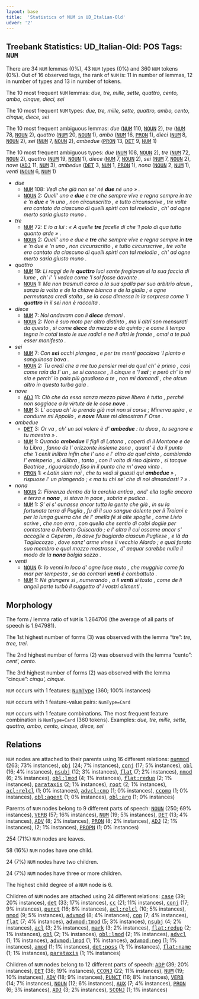 ```yaml
---
layout: base
title:  'Statistics of NUM in UD_Italian-Old'
udver: '2'
---
```


## Treebank Statistics: UD_Italian-Old: POS Tags: `NUM`

There are 34 `NUM` lemmas (0%), 43 `NUM` types (0%) and 360 `NUM` tokens (0%).
Out of 16 observed tags, the rank of `NUM` is: 11 in number of lemmas, 12 in number of types and 13 in number of tokens.

The 10 most frequent `NUM` lemmas: <em>due, tre, mille, sette, quattro, cento, ambo, cinque, dieci, sei</em>

The 10 most frequent `NUM` types:  <em>due, tre, mille, sette, quattro, ambo, cento, cinque, diece, sei</em>

The 10 most frequent ambiguous lemmas: <em>due</em> (<tt><a href="it_old-pos-NUM.html">NUM</a></tt> 110, <tt><a href="it_old-pos-NOUN.html">NOUN</a></tt> 2), <em>tre</em> (<tt><a href="it_old-pos-NUM.html">NUM</a></tt> 78, <tt><a href="it_old-pos-NOUN.html">NOUN</a></tt> 2), <em>quattro</em> (<tt><a href="it_old-pos-NUM.html">NUM</a></tt> 20, <tt><a href="it_old-pos-NOUN.html">NOUN</a></tt> 1), <em>ambo</em> (<tt><a href="it_old-pos-NUM.html">NUM</a></tt> 16, <tt><a href="it_old-pos-PRON.html">PRON</a></tt> 1), <em>dieci</em> (<tt><a href="it_old-pos-NUM.html">NUM</a></tt> 8, <tt><a href="it_old-pos-NOUN.html">NOUN</a></tt> 2), <em>sei</em> (<tt><a href="it_old-pos-NUM.html">NUM</a></tt> 7, <tt><a href="it_old-pos-NOUN.html">NOUN</a></tt> 2), <em>ambedue</em> (<tt><a href="it_old-pos-PRON.html">PRON</a></tt> 13, <tt><a href="it_old-pos-DET.html">DET</a></tt> 9, <tt><a href="it_old-pos-NUM.html">NUM</a></tt> 1)

The 10 most frequent ambiguous types:  <em>due</em> (<tt><a href="it_old-pos-NUM.html">NUM</a></tt> 108, <tt><a href="it_old-pos-NOUN.html">NOUN</a></tt> 2), <em>tre</em> (<tt><a href="it_old-pos-NUM.html">NUM</a></tt> 72, <tt><a href="it_old-pos-NOUN.html">NOUN</a></tt> 2), <em>quattro</em> (<tt><a href="it_old-pos-NUM.html">NUM</a></tt> 19, <tt><a href="it_old-pos-NOUN.html">NOUN</a></tt> 1), <em>diece</em> (<tt><a href="it_old-pos-NUM.html">NUM</a></tt> 7, <tt><a href="it_old-pos-NOUN.html">NOUN</a></tt> 2), <em>sei</em> (<tt><a href="it_old-pos-NUM.html">NUM</a></tt> 7, <tt><a href="it_old-pos-NOUN.html">NOUN</a></tt> 2), <em>nove</em> (<tt><a href="it_old-pos-ADJ.html">ADJ</a></tt> 11, <tt><a href="it_old-pos-NUM.html">NUM</a></tt> 3), <em>ambedue</em> (<tt><a href="it_old-pos-DET.html">DET</a></tt> 3, <tt><a href="it_old-pos-NUM.html">NUM</a></tt> 1, <tt><a href="it_old-pos-PRON.html">PRON</a></tt> 1), <em>nona</em> (<tt><a href="it_old-pos-NOUN.html">NOUN</a></tt> 2, <tt><a href="it_old-pos-NUM.html">NUM</a></tt> 1), <em>venti</em> (<tt><a href="it_old-pos-NOUN.html">NOUN</a></tt> 6, <tt><a href="it_old-pos-NUM.html">NUM</a></tt> 1)


* <em>due</em>
  * <tt><a href="it_old-pos-NUM.html">NUM</a></tt> 108: <em>Vedi che già non se' né <b>due</b> né uno » .</em>
  * <tt><a href="it_old-pos-NOUN.html">NOUN</a></tt> 2: <em>Quell' uno e <b>due</b> e tre che sempre vive e regna sempre in tre e 'n <b>due</b> e 'n uno , non circunscritto , e tutto circunscrive , tre volte era cantato da ciascuno di quelli spirti con tal melodia , ch' ad ogne merto saria giusto muno .</em>
* <em>tre</em>
  * <tt><a href="it_old-pos-NUM.html">NUM</a></tt> 72: <em>E io a lui : « A quelle <b>tre</b> facelle di che 'l polo di qua tutto quanto arde » .</em>
  * <tt><a href="it_old-pos-NOUN.html">NOUN</a></tt> 2: <em>Quell' uno e due e <b>tre</b> che sempre vive e regna sempre in <b>tre</b> e 'n due e 'n uno , non circunscritto , e tutto circunscrive , tre volte era cantato da ciascuno di quelli spirti con tal melodia , ch' ad ogne merto saria giusto muno .</em>
* <em>quattro</em>
  * <tt><a href="it_old-pos-NUM.html">NUM</a></tt> 19: <em>Li raggi de le <b>quattro</b> luci sante fregiavan sì la sua faccia di lume , ch' i' 'l vedea come 'l sol fosse davante .</em>
  * <tt><a href="it_old-pos-NOUN.html">NOUN</a></tt> 1: <em>Ma non trasmuti carco a la sua spalla per suo arbitrio alcun , sanza la volta e de la chiave bianca e de la gialla ; e ogne permutanza credi stolta , se la cosa dimessa in la sorpresa come 'l <b>quattro</b> in il sei non è raccolta .</em>
* <em>diece</em>
  * <tt><a href="it_old-pos-NUM.html">NUM</a></tt> 7: <em>Noi andavam con li <b>diece</b> demoni .</em>
  * <tt><a href="it_old-pos-NOUN.html">NOUN</a></tt> 2: <em>Non è suo moto per altro distinto , ma li altri son mensurati da questo , sì come <b>diece</b> da mezzo e da quinto ; e come il tempo tegna in cotal testo le sue radici e ne li altri le fronde , omai a te può esser manifesto .</em>
* <em>sei</em>
  * <tt><a href="it_old-pos-NUM.html">NUM</a></tt> 7: <em>Con <b>sei</b> occhi piangea , e per tre menti gocciava 'l pianto e sanguinosa bava .</em>
  * <tt><a href="it_old-pos-NOUN.html">NOUN</a></tt> 2: <em>Tu credi che a me tuo pensier mei da quel ch' è primo , così come raia da l' un , se si conosce , il cinque e 'l <b>sei</b> ; e però ch' io mi sia e perch' io paia più gaudioso a te , non mi domandi , che alcun altro in questa turba gaia .</em>
* <em>nove</em>
  * <tt><a href="it_old-pos-ADJ.html">ADJ</a></tt> 11: <em>Ciò che da essa sanza mezzo piove libero è tutto , perché non soggiace a la virtute de le cose <b>nove</b> .</em>
  * <tt><a href="it_old-pos-NUM.html">NUM</a></tt> 3: <em>L' acqua ch' io prendo già mai non si corse ; Minerva spira , e condurre mi Appollo , e <b>nove</b> Muse mi dimostran l' Orse .</em>
* <em>ambedue</em>
  * <tt><a href="it_old-pos-DET.html">DET</a></tt> 3: <em>Or va , ch' un sol volere è d' <b>ambedue</b> : tu duca , tu segnore e tu maestro » .</em>
  * <tt><a href="it_old-pos-NUM.html">NUM</a></tt> 1: <em>Quando <b>ambedue</b> li figli di Latona , coperti di il Montone e de la Libra , fanno de l' orizzonte insieme zona , quant' è da il punto che 'l cenìt inlibra infin che l' uno e l' altro da quel cinto , cambiando l' emisperio , si dilibra , tanto , con il volto di riso dipinto , si tacque Beatrice , riguardando fiso in il punto che m' avea vinto .</em>
  * <tt><a href="it_old-pos-PRON.html">PRON</a></tt> 1: <em>« Latin siam noi , che tu vedi sì guasti qui <b>ambedue</b> » , rispuose l' un piangendo ; « ma tu chi se' che di noi dimandasti ? » .</em>
* <em>nona</em>
  * <tt><a href="it_old-pos-NOUN.html">NOUN</a></tt> 2: <em>Fiorenza dentro da la cerchia antica , ond' ella toglie ancora e terza e <b>nona</b> , si stava in pace , sobria e pudica .</em>
  * <tt><a href="it_old-pos-NUM.html">NUM</a></tt> 1: <em>S' el s' aunasse ancor tutta la gente che già , in su la fortunata terra di Puglia , fu di il suo sangue dolente per li Troiani e per la lunga guerra che de l' anella fé sì alte spoglie , come Livio scrive , che non erra , con quella che sentio di colpi doglie per contastare a Ruberto Guiscardo ; e l' altra il cui ossame ancor s' accoglie a Ceperan , là dove fu bugiardo ciascun Pugliese , e là da Tagliacozzo , dove sanz' arme vinse il vecchio Alardo ; e qual forato suo membro e qual mozzo mostrasse , d' aequar sarebbe nulla il modo de la <b>nona</b> bolgia sozzo .</em>
* <em>venti</em>
  * <tt><a href="it_old-pos-NOUN.html">NOUN</a></tt> 6: <em>Io venni in loco d' ogne luce muto , che mugghia come fa mar per tempesta , se da contrari <b>venti</b> è combattuto .</em>
  * <tt><a href="it_old-pos-NUM.html">NUM</a></tt> 1: <em>Né giungere si , numerando , a il <b>venti</b> sì tosto , come de li angeli parte turbò il suggetto d' i vostri alimenti .</em>

## Morphology

The form / lemma ratio of `NUM` is 1.264706 (the average of all parts of speech is 1.947981).

The 1st highest number of forms (3) was observed with the lemma “tre”: <em>tre, tree, trei</em>.

The 2nd highest number of forms (2) was observed with the lemma “cento”: <em>cent', cento</em>.

The 3rd highest number of forms (2) was observed with the lemma “cinque”: <em>cinqu', cinque</em>.

`NUM` occurs with 1 features: <tt><a href="it_old-feat-NumType.html">NumType</a></tt> (360; 100% instances)

`NUM` occurs with 1 feature-value pairs: `NumType=Card`

`NUM` occurs with 1 feature combinations.
The most frequent feature combination is `NumType=Card` (360 tokens).
Examples: <em>due, tre, mille, sette, quattro, ambo, cento, cinque, diece, sei</em>


## Relations

`NUM` nodes are attached to their parents using 16 different relations: <tt><a href="it_old-dep-nummod.html">nummod</a></tt> (263; 73% instances), <tt><a href="it_old-dep-obj.html">obj</a></tt> (24; 7% instances), <tt><a href="it_old-dep-conj.html">conj</a></tt> (17; 5% instances), <tt><a href="it_old-dep-obl.html">obl</a></tt> (16; 4% instances), <tt><a href="it_old-dep-nsubj.html">nsubj</a></tt> (12; 3% instances), <tt><a href="it_old-dep-flat.html">flat</a></tt> (7; 2% instances), <tt><a href="it_old-dep-nmod.html">nmod</a></tt> (6; 2% instances), <tt><a href="it_old-dep-obl-lmod.html">obl:lmod</a></tt> (4; 1% instances), <tt><a href="it_old-dep-flat-redup.html">flat:redup</a></tt> (2; 1% instances), <tt><a href="it_old-dep-parataxis.html">parataxis</a></tt> (2; 1% instances), <tt><a href="it_old-dep-root.html">root</a></tt> (2; 1% instances), <tt><a href="it_old-dep-acl-relcl.html">acl:relcl</a></tt> (1; 0% instances), <tt><a href="it_old-dep-advcl-cmp.html">advcl:cmp</a></tt> (1; 0% instances), <tt><a href="it_old-dep-ccomp.html">ccomp</a></tt> (1; 0% instances), <tt><a href="it_old-dep-obl-agent.html">obl:agent</a></tt> (1; 0% instances), <tt><a href="it_old-dep-obl-arg.html">obl:arg</a></tt> (1; 0% instances)

Parents of `NUM` nodes belong to 9 different parts of speech: <tt><a href="it_old-pos-NOUN.html">NOUN</a></tt> (250; 69% instances), <tt><a href="it_old-pos-VERB.html">VERB</a></tt> (57; 16% instances), <tt><a href="it_old-pos-NUM.html">NUM</a></tt> (19; 5% instances), <tt><a href="it_old-pos-DET.html">DET</a></tt> (13; 4% instances), <tt><a href="it_old-pos-ADV.html">ADV</a></tt> (8; 2% instances), <tt><a href="it_old-pos-PRON.html">PRON</a></tt> (8; 2% instances), <tt><a href="it_old-pos-ADJ.html">ADJ</a></tt> (2; 1% instances),  (2; 1% instances), <tt><a href="it_old-pos-PROPN.html">PROPN</a></tt> (1; 0% instances)

254 (71%) `NUM` nodes are leaves.

58 (16%) `NUM` nodes have one child.

24 (7%) `NUM` nodes have two children.

24 (7%) `NUM` nodes have three or more children.

The highest child degree of a `NUM` node is 6.

Children of `NUM` nodes are attached using 24 different relations: <tt><a href="it_old-dep-case.html">case</a></tt> (39; 20% instances), <tt><a href="it_old-dep-det.html">det</a></tt> (33; 17% instances), <tt><a href="it_old-dep-cc.html">cc</a></tt> (21; 11% instances), <tt><a href="it_old-dep-conj.html">conj</a></tt> (17; 9% instances), <tt><a href="it_old-dep-punct.html">punct</a></tt> (16; 8% instances), <tt><a href="it_old-dep-acl-relcl.html">acl:relcl</a></tt> (10; 5% instances), <tt><a href="it_old-dep-nmod.html">nmod</a></tt> (9; 5% instances), <tt><a href="it_old-dep-advmod.html">advmod</a></tt> (8; 4% instances), <tt><a href="it_old-dep-cop.html">cop</a></tt> (7; 4% instances), <tt><a href="it_old-dep-flat.html">flat</a></tt> (7; 4% instances), <tt><a href="it_old-dep-advmod-tmod.html">advmod:tmod</a></tt> (5; 3% instances), <tt><a href="it_old-dep-nsubj.html">nsubj</a></tt> (4; 2% instances), <tt><a href="it_old-dep-acl.html">acl</a></tt> (3; 2% instances), <tt><a href="it_old-dep-mark.html">mark</a></tt> (3; 2% instances), <tt><a href="it_old-dep-flat-redup.html">flat:redup</a></tt> (2; 1% instances), <tt><a href="it_old-dep-obl.html">obl</a></tt> (2; 1% instances), <tt><a href="it_old-dep-obl-lmod.html">obl:lmod</a></tt> (2; 1% instances), <tt><a href="it_old-dep-advcl.html">advcl</a></tt> (1; 1% instances), <tt><a href="it_old-dep-advmod-lmod.html">advmod:lmod</a></tt> (1; 1% instances), <tt><a href="it_old-dep-advmod-neg.html">advmod:neg</a></tt> (1; 1% instances), <tt><a href="it_old-dep-amod.html">amod</a></tt> (1; 1% instances), <tt><a href="it_old-dep-det-poss.html">det:poss</a></tt> (1; 1% instances), <tt><a href="it_old-dep-flat-name.html">flat:name</a></tt> (1; 1% instances), <tt><a href="it_old-dep-parataxis.html">parataxis</a></tt> (1; 1% instances)

Children of `NUM` nodes belong to 12 different parts of speech: <tt><a href="it_old-pos-ADP.html">ADP</a></tt> (39; 20% instances), <tt><a href="it_old-pos-DET.html">DET</a></tt> (38; 19% instances), <tt><a href="it_old-pos-CCONJ.html">CCONJ</a></tt> (22; 11% instances), <tt><a href="it_old-pos-NUM.html">NUM</a></tt> (19; 10% instances), <tt><a href="it_old-pos-ADV.html">ADV</a></tt> (18; 9% instances), <tt><a href="it_old-pos-PUNCT.html">PUNCT</a></tt> (16; 8% instances), <tt><a href="it_old-pos-VERB.html">VERB</a></tt> (14; 7% instances), <tt><a href="it_old-pos-NOUN.html">NOUN</a></tt> (12; 6% instances), <tt><a href="it_old-pos-AUX.html">AUX</a></tt> (7; 4% instances), <tt><a href="it_old-pos-PRON.html">PRON</a></tt> (6; 3% instances), <tt><a href="it_old-pos-ADJ.html">ADJ</a></tt> (3; 2% instances), <tt><a href="it_old-pos-SCONJ.html">SCONJ</a></tt> (1; 1% instances)

